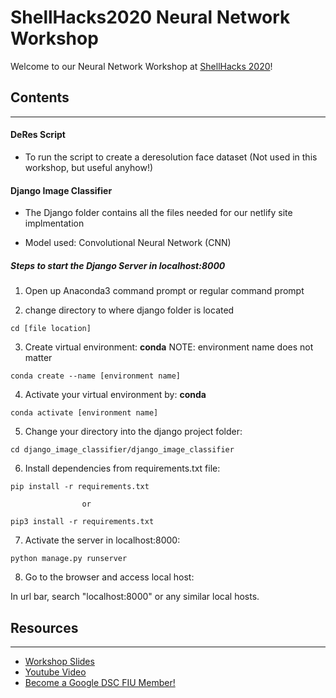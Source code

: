 # ShellHacks2020 Neural Network Workshop

Welcome to our Neural Network Workshop at [ShellHacks 2020](https://shellhacks.net/)!

## Contents
---
  #### DeRes Script
  - To run the script to create a deresolution face dataset (Not used in this workshop, but useful anyhow!)
  
  #### Django Image Classifier
  
  - The Django folder contains all the files needed for our netlify site implmentation
  
  - Model used: Convolutional Neural Network (CNN)
    
##### Steps to start the Django Server in localhost:8000
    
  1. Open up Anaconda3 command prompt or regular command prompt
  
  2. change directory to where django folder is     located
  ```
  cd [file location]
  ```
  
  3. Create virtual environment:
  **conda**
  NOTE: environment name does not matter
  ```
  conda create --name [environment name]
  ```
      
  4. Activate your virtual environment by:
  **conda**
  ```
  conda activate [environment name]
  ```
  
  5. Change your directory into the django project folder:
      
  ```
  cd django_image_classifier/django_image_classifier
  ```
  
  6. Install dependencies from requirements.txt file:
  ```
  pip install -r requirements.txt
  
                  or
  
  pip3 install -r requirements.txt
  ```
         
  7. Activate the server in localhost:8000:
  ```
  python manage.py runserver
  ```
      
  8. Go to the browser and access local host:
  <p>In url bar, search "localhost:8000" or any similar local hosts.</p>
      

## Resources
---

- [Workshop Slides](https://docs.google.com/presentation/d/1a0WRuEHIr7HNCJbs-l3ocstHtAtfSL8GbBNvRIgH0lU/edit#slide=id.g96c15fa444_1_3)
- [Youtube Video](https://youtu.be/N7V_5FmjOug)
- [Become a Google DSC FIU Member!](https://go.fiu.edu/dscsignup)

